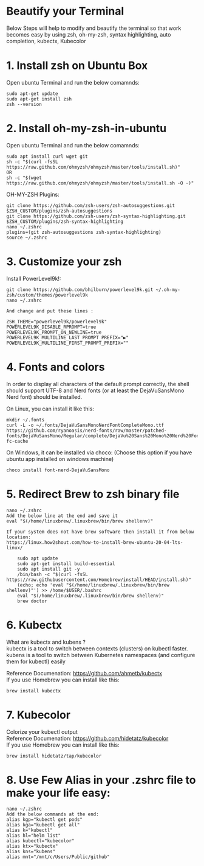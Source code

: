 # Beautify your Terminal
Below Steps will help to modify and beautify the terminal so that work becomes easy by using zsh, oh-my-zsh, syntax highlighting, auto completion, kubectx, Kubecolor 

# 1. Install zsh on Ubuntu Box
Open ubuntu Terminal and run the below comamnds:  

    sudo apt-get update
    sudo apt-get install zsh
    zsh --version


# 2. Install oh-my-zsh-in-ubuntu
Open ubuntu Terminal and run the below comamnds:  

    sudo apt install curl wget git
    sh -c "$(curl -fsSL https://raw.github.com/ohmyzsh/ohmyzsh/master/tools/install.sh)"
    OR
    sh -c "$(wget https://raw.github.com/ohmyzsh/ohmyzsh/master/tools/install.sh -O -)"

OH-MY-ZSH Plugins:  

    git clone https://github.com/zsh-users/zsh-autosuggestions.git $ZSH_CUSTOM/plugins/zsh-autosuggestions
    git clone https://github.com/zsh-users/zsh-syntax-highlighting.git $ZSH_CUSTOM/plugins/zsh-syntax-highlighting
    nano ~/.zshrc
    plugins=(git zsh-autosuggestions zsh-syntax-highlighting)
    source ~/.zshrc

# 3. Customize your zsh 
Install PowerLevel9k!:

    git clone https://github.com/bhilburn/powerlevel9k.git ~/.oh-my-zsh/custom/themes/powerlevel9k
    nano ~/.zshrc

    And change and put these lines :

    ZSH_THEME="powerlevel9k/powerlevel9k"
    POWERLEVEL9K_DISABLE_RPROMPT=true
    POWERLEVEL9K_PROMPT_ON_NEWLINE=true
    POWERLEVEL9K_MULTILINE_LAST_PROMPT_PREFIX="▶"
    POWERLEVEL9K_MULTILINE_FIRST_PROMPT_PREFIX=""

# 4. Fonts and colors
In order to display all characters of the default prompt correctly, the shell should support UTF-8 and Nerd fonts (or at least the DejaVuSansMono Nerd font) should be installed. 

On Linux, you can install it like this:

    mkdir ~/.fonts
    curl -L -o ~/.fonts/DejaVuSansMonoNerdFontCompleteMono.ttf https://github.com/ryanoasis/nerd-fonts/raw/master/patched-fonts/DejaVuSansMono/Regular/complete/DejaVu%20Sans%20Mono%20Nerd%20Font%20Complete%20Mono.ttf
    fc-cache

On Windows, it can be installed via choco: (Choose this option if you have ubuntu app installed on windows machine)  

    choco install font-nerd-DejaVuSansMono

# 5. Redirect Brew to zsh binary file

    nano ~/.zshrc
    Add the below line at the end and save it
    eval "$(/home/linuxbrew/.linuxbrew/bin/brew shellenv)"

    If your system does not have brew software then install it from below location:
    https://linux.how2shout.com/how-to-install-brew-ubuntu-20-04-lts-linux/  

        sudo apt update
        sudo apt-get install build-essential
        sudo apt install git -y
        /bin/bash -c "$(curl -fsSL https://raw.githubusercontent.com/Homebrew/install/HEAD/install.sh)"
        (echo; echo 'eval "$(/home/linuxbrew/.linuxbrew/bin/brew shellenv)"') >> /home/$USER/.bashrc
        eval "$(/home/linuxbrew/.linuxbrew/bin/brew shellenv)"
        brew doctor

# 6. Kubectx 
What are kubectx and kubens ?  
kubectx is a tool to switch between contexts (clusters) on kubectl faster.  
kubens is a tool to switch between Kubernetes namespaces (and configure them for kubectl) easily

Reference Documenation: https://github.com/ahmetb/kubectx  
If you use Homebrew you can install like this:  

    brew install kubectx

# 7. Kubecolor
Colorize your kubectl output  
Reference Documenation: https://github.com/hidetatz/kubecolor  
If you use Homebrew you can install like this:  

    brew install hidetatz/tap/kubecolor

# 8. Use Few Alias in your .zshrc file to make your life easy:
    nano ~/.zshrc
    Add the below commands at the end:
    alias kgp="kubectl get pods"
    alias kga="kubectl get all"
    alias k="kubectl"
    alias hl="helm list"
    alias kubectl="kubecolor"
    alias ktx="kubectx"
    alias kns="kubens"
    alias mnt="/mnt/c/Users/Public/github"


